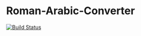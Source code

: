 # Roman-Arabic-Converter

[![Build Status](https://travis-ci.org/CodeInBrackets/Roman-Arabic-Converter.svg?branch=master)](https://travis-ci.org/CodeInBrackets/Roman-Arabic-Converter)
